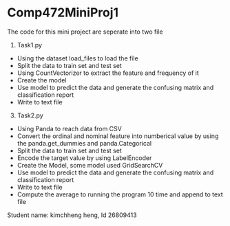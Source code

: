 # Comp472MiniProj1

The code for this mini project are seperate into two file
1. Task1.py
* Using the dataset load_files to load the file
* Split the data to train set and test set
* Using CountVectorizer to extract the feature and frequency of it
* Create the model
* Use model to predict the data and generate the confusing matrix and classification report
* Write to text file
3. Task2.py
* Using Panda to reach data from CSV
* Convert the ordinal and nominal feature into numberical value by using the panda.get_dummies and panda.Categorical
* Split the data to train set and test set
* Encode the target value by using LabelEncoder
* Create the Model, some model used GridSearchCV
* Use model to predict the data and generate the confusing matrix and classification report
* Write to text file
* Compute the average to running the program 10 time and append to text file


Student name: kimchheng heng, Id 26809413
